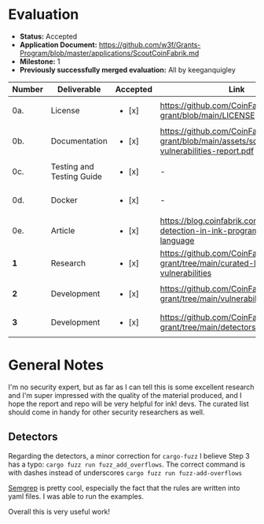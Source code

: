 # Evaluation

- **Status:** Accepted
- **Application Document:** https://github.com/w3f/Grants-Program/blob/master/applications/ScoutCoinFabrik.md
- **Milestone:** 1
- **Previously successfully merged evaluation:** All by keeganquigley

| Number | Deliverable | Accepted | Link | Notes |
| ------------- | ------------- | ------------- | ------------- |------------- |
| 0a. | License | <ul><li>[x] </li></ul> | https://github.com/CoinFabrik/web3-grant/blob/main/LICENSE | MIT | 
| 0b. | Documentation | <ul><li>[x] </li></ul> | https://github.com/CoinFabrik/web3-grant/blob/main/assets/scout-vulnerabilities-report.pdf | Ok. | 
| 0c. | Testing and Testing Guide | <ul><li>[x] </li></ul> | - | - |
| 0d. | Docker | <ul><li>[x] </li></ul> | - | - |
| 0e. | Article | <ul><li>[x] </li></ul> | https://blog.coinfabrik.com/vulnerability-detection-in-ink-programming-language | Ok. |
| **1** | Research | <ul><li>[x] </li></ul> | https://github.com/CoinFabrik/web3-grant/tree/main/curated-list-of-vulnerabilities | Ok. |
| **2** | Development | <ul><li>[x] </li></ul> | https://github.com/CoinFabrik/web3-grant/tree/main/vulnerabilities | Ok. |
| **3** | Development |  <ul><li>[x] </li></ul> | https://github.com/CoinFabrik/web3-grant/tree/main/detectors| Ok. |

# General Notes

I'm no security expert, but as far as I can tell this is some excellent research and I'm super impressed with the quality of the material produced, and I hope the report and repo will be very helpful for ink! devs. The curated list should come in handy for other security researchers as well.

## Detectors

Regarding the detectors, a minor correction for `cargo-fuzz` I believe Step 3 has a typo: `cargo fuzz run fuzz_add_overflows`. The correct command is with dashes instead of underscores `cargo fuzz run fuzz-add-overflows`

[Semgrep](https://github.com/CoinFabrik/web3-grant/tree/main/detectors/semgrep) is pretty cool, especially the fact that the rules are written into yaml files. I was able to run the examples.

Overall this is very useful work!
